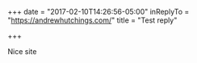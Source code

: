 +++
date = "2017-02-10T14:26:56-05:00"
inReplyTo = "https://andrewhutchings.com/"
title = "Test reply"

+++

Nice site

